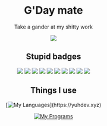 <div align="center">
  
# G'Day mate
  Take a gander at my shitty work
  
  <img src="https://discord.c99.nl/widget/theme-1/399982893394558989.png">
  
  ## Stupid badges
  ![](https://forthebadge.com/images/badges/0-percent-optimized.svg)
  ![](https://forthebadge.com/images/badges/built-by-developers.svg)
  ![](https://forthebadge.com/images/badges/open-source.svg)
  ![](https://forthebadge.com/images/badges/ctrl-c-ctrl-v.svg)
  ![](https://forthebadge.com/images/badges/it-works-why.svg)
  ![](https://forthebadge.com/images/badges/you-didnt-ask-for-this.svg)
  ![](https://forthebadge.com/images/badges/just-plain-nasty.svg)
  ![](https://forthebadge.com/images/badges/kinda-sfw.svg)
  ![](https://forthebadge.com/images/badges/fuck-it-ship-it.svg)
  ![](https://forthebadge.com/images/badges/ages-18.svg)
  
  ## Things I use
  [![My Languages](https://skillicons.dev/icons?i=c,md,)](https://yuhdev.xyz)
  
  [![My Programs](https://skillicons.dev/icons?i=discord,git,github,ps,unity,unreal,vscode,visualstudio,vim)](https://yuhdev.xyz)


  </div>
